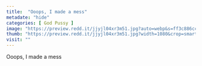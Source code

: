 ```yaml
---
title:  "Ooops, I made a mess"
metadate: "hide"
categories: [ God Pussy ]
image: "https://preview.redd.it/jjyjl04xr3m51.jpg?auto=webp&s=ff3c886cc5b8ba1e1d6cbb417995560b62fdcedf"
thumb: "https://preview.redd.it/jjyjl04xr3m51.jpg?width=1080&crop=smart&auto=webp&s=04c101285da5242bd30b31112d6bc4544f720a5e"
visit: ""
---
```

Ooops, I made a mess
